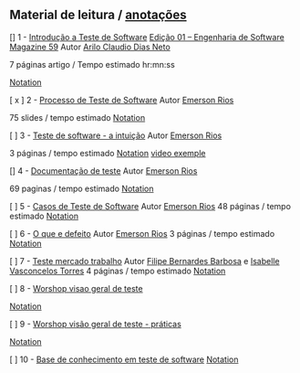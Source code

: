 ## Material de leitura / [anotações](https://www.evernote.com/shard/s623/sh/474db184-f844-a4d8-75a6-ba5cff415fd0/b4ac3b4b940fb0937498a0cbafb5c116)

<colapse>
<!-- Model exemple
$number$ - "Article Name" (link pages/download area)
"local editian"
"autor name"
"previsible time / description space"

[Notations] -->

<!-- {('List Name'
['Introdução a Teste de Software'];
)}

{('Autor Name'
['Arilo Claudio Dias Neto'];
['Emerson Rios'];
)} -->
<colapse/>

[] 1 - [Introdução a Teste de Software](https://drive.google.com/drive/folders/1mBAfs26plire1A9P7u5eZ52VVgYBTg5i?usp=sharing)
[Edição 01 – Engenharia de Software Magazine 59](https://www.devmedia.com.br/revista-engenharia-de-software/8028)
Autor [Arilo Claudio Dias Neto](https://www.researchgate.net/profile/Arilo-Neto)

7 páginas artigo / Tempo estimado hr:mn:ss

[Notation]()

<!-- ///Definições do IEEE:
- Físico - *Defeito* - instrução ou comando incorretos
- Informação - **Erro** - desvio da especificação
- Usuário - **Falha** - Processamento incorreto e comportamento inconsistente 
 -->

[ x ] 2 - [Processo de Teste de Software](https://drive.google.com/open?id=1Hea5QYoBeqoN14hrvnyqiuwCK4DVL2ub)
Autor [Emerson Rios](http://www.emersonrios.eti.br/)

75 slides / tempo estimado 
[Notation]()

[   ] 3 - [Teste de software - a intuição](https://drive.google.com/open?id=1e-pdHTITnfKDb6hVcGtL-0l8lvJ3A0it)
Autor [Emerson Rios](http://www.emersonrios.eti.br/)

3 páginas / tempo estimado 
[Notation]()
[video exemple](http://www.youtube.com/watch?v=yM3Y18nUsfo&feature=channel)

[] 4 - [Documentação de teste](https://drive.google.com/file/d/1Ux3PLsjGw3ygk43LfO2qf_N4OvnsyoQ-/view)
Autor [Emerson Rios](http://www.emersonrios.eti.br/)

69 paginas / tempo estimado 
[Notation]()

[ ] 5 - [Casos de Teste de Software](https://drive.google.com/open?id=1B4XmBnFoFvdaHSYmFoIgn7y4of4KZkwk)
Autor [Emerson Rios](http://www.emersonrios.eti.br/)
48 páginas / tempo estimado 
[Notation]()

[ ] 6 - [O que e defeito](https://drive.google.com/open?id=1VMncMnRD0Z1oFbbOg0Rvi_CBw8osYKKJ)
Autor [Emerson Rios](http://www.emersonrios.eti.br/)
3 páginas / tempo estimado 
[Notation]()

[ ] 7 - [Teste mercado trabalho](http://revista.faculdadeprojecao.edu.br/index.php/Projecao4/article/viewFile/82/70)
Autor [Filipe Bernardes Barbosa]() e [Isabelle Vasconcelos Torres]()
4 páginas / tempo estimado 
[Notation]()

[ ] 8 - [Worshop visao geral de teste](https://drive.google.com/drive/u/0/folders/1hxJoZSBvHA0YWRqQsk3owhP-kCRGC2o2)
[]()

[Notation]()

[ ] 9 - [Worshop visão geral de teste - práticas](https://drive.google.com/drive/u/0/folders/1hxJoZSBvHA0YWRqQsk3owhP-kCRGC2o2)
[]()

[Notation]()

[ ] 10 - [Base de conhecimento em teste de software](https://drive.google.com/drive/u/0/folders/1hxJoZSBvHA0YWRqQsk3owhP-kCRGC2o2)
[]()
[Notation]()

<!-- ///

[ ] [Certifications course]()
[cypress]()
[Jira x confluence]()
[Others]()

[Other material]()

others
others2
https://www.dropbox.com/s/3jip028bggqwcmz/Resume-template.zip?dl=0 -->
